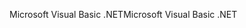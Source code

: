 <span data-ttu-id="21d73-101">Microsoft Visual Basic .NET</span><span class="sxs-lookup"><span data-stu-id="21d73-101">Microsoft Visual Basic .NET</span></span>